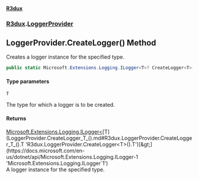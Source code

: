 #### [R3dux](R3dux.md 'R3dux')
### [R3dux](R3dux.md#R3dux 'R3dux').[LoggerProvider](LoggerProvider.md 'R3dux.LoggerProvider')

## LoggerProvider.CreateLogger<T>() Method

Creates a logger instance for the specified type.

```csharp
public static Microsoft.Extensions.Logging.ILogger<T>? CreateLogger<T>();
```
#### Type parameters

<a name='R3dux.LoggerProvider.CreateLogger_T_().T'></a>

`T`

The type for which a logger is to be created.

#### Returns
[Microsoft.Extensions.Logging.ILogger&lt;](https://docs.microsoft.com/en-us/dotnet/api/Microsoft.Extensions.Logging.ILogger-1 'Microsoft.Extensions.Logging.ILogger`1')[T](LoggerProvider.CreateLogger_T_().md#R3dux.LoggerProvider.CreateLogger_T_().T 'R3dux.LoggerProvider.CreateLogger<T>().T')[&gt;](https://docs.microsoft.com/en-us/dotnet/api/Microsoft.Extensions.Logging.ILogger-1 'Microsoft.Extensions.Logging.ILogger`1')  
A logger instance for the specified type.